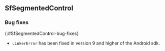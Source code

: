 ## SfSegmentedControl

### Bug fixes
{:#SfSegmentedControl-bug-fixes}

* `LinkerError` has been fixed in version 9 and higher of the Android sdk.